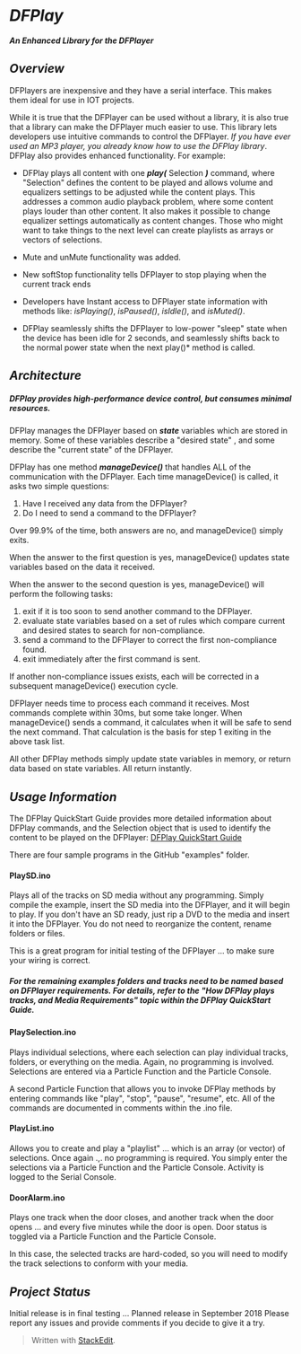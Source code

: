 
# ***DFPlay***
 ***An Enhanced Library for the DFPlayer***

## *Overview*
DFPlayers are inexpensive and they have a serial interface. This makes them ideal for use in IOT projects.

While it is true that the DFPlayer can be used without a library, it is also true that a library can make the DFPlayer much easier to use. This library lets developers use intuitive commands to control the DFPlayer. *If you have ever used an MP3 player, you already know how to use the DFPlay library*. DFPlay also provides enhanced functionality. For example: 
* DFPlay plays all content with one ***play(*** Selection ***)*** command, where "Selection" defines the content to be played and allows volume and equalizers settings to be adjusted while the content plays.  This addresses a common audio playback problem, where some content plays louder than other content. It also makes it possible to change equalizer settings automatically as content changes. Those who might want to take things to the next level can create playlists as arrays or vectors of selections. 

* Mute and unMute functionality was added.
* New softStop functionality tells DFPlayer to stop playing when the current track ends 
* Developers have Instant access to DFPlayer state information with methods like:  *isPlaying()*, *isPaused()*, *isIdle()*, and *isMuted()*.
* DFPlay seamlessly shifts the DFPlayer  to low-power "sleep" state when the device has been idle for 2 seconds, and seamlessly shifts back to the normal power state when the next play()* method is called.
## *Architecture*
##### DFPlay provides high-performance device control, but consumes minimal resources.
DFPlay manages the DFPlayer based on ***state*** variables which are stored in memory. Some of these variables describe a "desired state" , and some describe the "current state" of the DFPlayer.


DFPlay has one method ***manageDevice()*** that handles ALL of the communication with the DFPlayer. Each time manageDevice() is called, it asks two simple questions: 
1. Have I received any data from the DFPlayer?
2. Do I need to send a command to the DFPlayer?

Over 99.9% of the time, both answers are no, and manageDevice() simply exits. 

When the answer to the first question is yes, manageDevice() updates state variables based on the data it received.

When the answer to the second question is yes, manageDevice() will perform the following tasks:

 1. exit if it is too soon to send another command to the DFPlayer.
 2. evaluate state variables based on a set of rules which compare current and desired states to search for non-compliance.
 3. send a command to the DFPlayer to correct the first non-compliance found.
 4. exit immediately after the first command is sent. 
 
If another non-compliance issues exists, each  will be corrected in a subsequent manageDevice() execution cycle. 

DFPlayer needs time to process each command it receives. Most commands complete within 30ms, but some take longer. When manageDevice() sends a command, it calculates when it will be safe to send the next command. That calculation is the basis for step 1 exiting in the above task list. 

All other DFPlay methods simply update state variables in memory, or return data based on state variables. All return instantly. 

## *Usage Information*
The DFPlay QuickStart Guide provides more detailed information about DFPlay commands, and the Selection object that is used to identify the content to be played on the DFPlayer:     [DFPlay QuickStart Guide](https://docs.google.com/document/d/e/2PACX-1vTxUyPOpk9RFMaxt53oPotWyAa5pTBVzpSS2L23bq2fGhUXK08vAFPSAWQ6gENLNFoum10IWmVFkJ7I/pub)
 
 There are four sample programs in the GitHub "examples" folder. 
#### PlaySD.ino
Plays all of the tracks on SD media without any programming. Simply compile the example, insert the SD media into the DFPlayer, and it will begin to play. If you don't have an SD ready, just rip a DVD to the media and insert it into the DFPlayer. You do not need to reorganize the content, rename folders or files.

This is a great program for initial testing of the DFPlayer ... to make sure your wiring is correct.

##### For the remaining examples folders and tracks need to be named based on DFPlayer requirements. For details, refer to the "*How DFPlay plays tracks, and Media Requirements*" topic within the DFPlay QuickStart Guide. 

#### PlaySelection.ino
Plays individual selections, where each selection can play individual tracks, folders, or everything on the media. Again, no programming is involved. Selections are entered via a Particle Function and the Particle Console.  

A second Particle Function that allows you to invoke DFPlay methods by entering commands like "play", "stop", "pause", "resume", etc. All of the commands are documented in comments within the .ino file. 

#### PlayList.ino
Allows you to create and play a "playlist" ... which is an array (or vector) of selections. Once again .,. no programming is required. You simply enter the selections via a Particle Function and the Particle Console. Activity is logged to the Serial Console. 

#### DoorAlarm.ino
Plays one track when the door closes, and another track when the door opens ... and every five minutes while the door is open. Door status is toggled via a Particle Function and the Particle Console. 

In this case, the selected tracks are hard-coded, so you will need to modify the track selections to conform with your media. 
## *Project Status*
Initial release is in final testing ... Planned release in September 2018
Please report any issues and provide comments if you  decide to give it a try.  

> Written with [StackEdit](https://stackedit.io/).